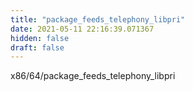 ```yaml
---
title: "package_feeds_telephony_libpri"
date: 2021-05-11 22:16:39.071367
hidden: false
draft: false
---
```


x86/64/package_feeds_telephony_libpri

